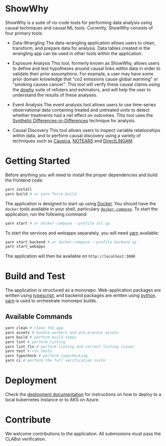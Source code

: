 # ShowWhy

ShowWhy is a suite of no-code tools for performing data analysis using causal techniques and causal ML tools.
Currently, ShowWhy consists of four primary tools:

- Data-Wrangling
  The data-wrangling application allows users to clean, transform, and prepare data for analysis.
  Data tables created in the wrangling app can be used in other tools within the application.

- Exposure Analysis
  This tool, formerly known as ShowWhy, allows users to define and test hypotheses around causal links within data in order to validate their prior assumptions.
  For example, a user may have some prior domain knowledge that "co2 emissions cause global warming" or "smoking causes cancer".
  This tool will verify these causal claims using the [dowhy](https://py-why.github.io/dowhy/v0.8/) suite of refuters and estimators, and will help the user to understand the results of these analyses.

- Event Analysis
  The event analysis tool allows users to use time-series observational data containing treated and untreated units to detect whether treatments had a net effect on outcomes. This tool uses the [Synthetic Differences-in-Differences](https://github.com/synth-inference/synthdid) technique for analysis.

- Causal Discovery
  This tool allows users to inspect variable relationships within data, and to perform causal discovery using a variety of techniques such as [Causica](https://github.com/microsoft/causica), [NOTEARS](https://github.com/xunzheng/notears) and [DirectLiNGAM](https://lingam.readthedocs.io/en/latest/reference/direct_lingam.html).

# Getting Started

Before anything you will need to install the proper dependencies and build the frontend code:

```bash
yarn install
yarn build # or yarn force_build
```

The application is designed to start up using [Docker](https://www.docker.com/products/docker-desktop/). You should have the `docker` tools available in your shell, particulary [`docker-compose`](https://docs.docker.com/compose/).
To start the application, run the following command:

```bash
yarn start # or docker-compose --profile all up
```

To start the services and webapps separately, you will need [yarn](https://yarnpkg.com/en/docs/install) available:

```bash
yarn start_backend # or docker-compose --profile backend up
yarn start_webapps
```

The application will then be available on `http://localhost:3000`

# Build and Test

The application is structured as a monorepo. Web-application packages are written using [typescript](https://www.typescriptlang.org/), and backend packages are written using [python](https://www.python.org/). [yarn](https://yarnpkg.com/en/docs/install) is used to orchestrate monorepo builds.

## Available Commands

```bash
yarn clean # clean the app
yarn assets # bundle workers and pre-process assets
yarn build # perform build steps
yarn lint # perform linting
yarn lint_fix # perform linting and correct linting issues
yarn test # run tests
yarn typecheck # perform typechecking
yarn ci # perform the full verification suite
```

# Deployment

Check the [deployment documentation](./docs/deployment/README.md) for instructions on how to deploy to a local kubernetes instance or to AKS on Azure.

# Contribute

We welcome contributions to the application.
All submissions must pass the CLABot verification.
